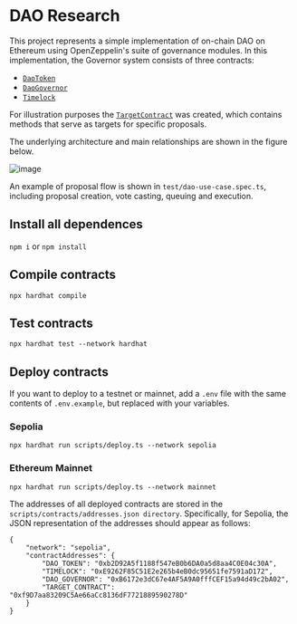 # DAO Research 

This project represents a simple implementation of on-chain DAO on Ethereum using OpenZeppelin's suite of governance modules. In this implementation, the Governor system consists of three contracts: 

- [`DaoToken`](https://github.com/Syndika-Corp/dao-evm-research/blob/master/contracts/governance/DaoToken.sol)
- [`DaoGovernor`](https://github.com/Syndika-Corp/dao-evm-research/blob/master/contracts/governance/DaoGovernor.sol)
- [`Timelock`](https://github.com/Syndika-Corp/dao-evm-research/blob/master/contracts/governance/Timelock.sol)

For illustration purposes the [`TargetContract`](https://github.com/Syndika-Corp/dao-evm-research/blob/master/contracts/TargetContract.sol) was created, which contains methods that serve as targets for specific proposals. 

The underlying architecture and main relationships are shown in the figure below.

![image](https://github.com/Syndika-Corp/dao-evm-research/assets/92053176/58a58a55-c19b-4cb8-8f56-2bba5481dc1b)

An example of proposal flow is shown in `test/dao-use-case.spec.ts`, including proposal creation, vote casting, queuing and execution.

## Install all dependences

`npm i` or `npm install`

## Compile contracts

`npx hardhat compile`

## Test contracts

`npx hardhat test --network hardhat`

## Deploy contracts

If you want to deploy to a testnet or mainnet, add a `.env` file with the same contents of `.env.example`, but replaced with your variables.

### Sepolia

`npx hardhat run scripts/deploy.ts --network sepolia`

### Ethereum Mainnet

`npx hardhat run scripts/deploy.ts --network mainnet`

The addresses of all deployed contracts are stored in the `scripts/contracts/addresses.json directory`. Specifically, for Sepolia, the JSON representation of the addresses should appear as follows:

```
{
    "network": "sepolia",
    "contractAddresses": {
        "DAO_TOKEN": "0xb2D92A5f1188f547eB0b6DA0a5d8aa4C0E04c30A",
        "TIMELOCK": "0xE9262F85C51E2e265b4eB0dc95651fe7591aD172",
        "DAO_GOVERNOR": "0xB6172e3dC67e4AF5A9A0fffCEF15a94d49c2bA02",
        "TARGET_CONTRACT": "0xf9D7aa83209C5Ae66aCc8136dF7721889590278D"
    }
}
```
